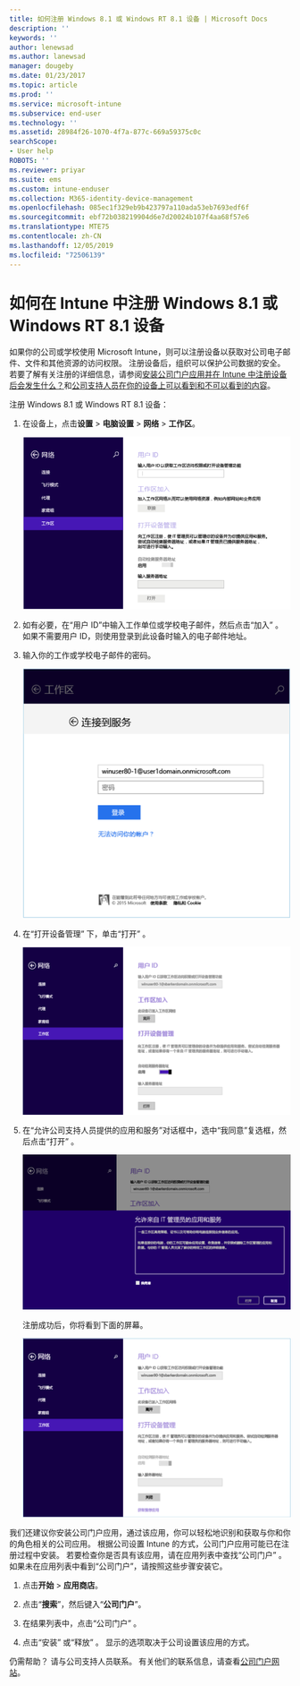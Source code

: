 ```yaml
---
title: 如何注册 Windows 8.1 或 Windows RT 8.1 设备 | Microsoft Docs
description: ''
keywords: ''
author: lenewsad
ms.author: lanewsad
manager: dougeby
ms.date: 01/23/2017
ms.topic: article
ms.prod: ''
ms.service: microsoft-intune
ms.subservice: end-user
ms.technology: ''
ms.assetid: 28984f26-1070-4f7a-877c-669a59375c0c
searchScope:
- User help
ROBOTS: ''
ms.reviewer: priyar
ms.suite: ems
ms.custom: intune-enduser
ms.collection: M365-identity-device-management
ms.openlocfilehash: 085ec1f329eb9b423797a110ada53eb7693edf6f
ms.sourcegitcommit: ebf72b038219904d6e7d20024b107f4aa68f57e6
ms.translationtype: MTE75
ms.contentlocale: zh-CN
ms.lasthandoff: 12/05/2019
ms.locfileid: "72506139"
---
```

# <a name="how-to-enroll-your-windows-81-or-windows-rt-81-device-in-intune"></a>如何在 Intune 中注册 Windows 8.1 或 Windows RT 8.1 设备  

如果你的公司或学校使用 Microsoft Intune，则可以注册设备以获取对公司电子邮件、文件和其他资源的访问权限。 注册设备后，组织可以保护公司数据的安全。 若要了解有关注册的详细信息，请参阅[安装公司门户应用并在 Intune 中注册设备后会发生什么？](what-happens-if-you-install-the-company-portal-app-and-enroll-your-device-in-intune-windows.md)和[公司支持人员在你的设备上可以看到和不可以看到的内容](what-info-can-your-company-see-when-you-enroll-your-device-in-intune.md)。  


注册 Windows 8.1 或 Windows RT 8.1 设备：  

1. 在设备上，点击**设置** &gt; **电脑设置** &gt; **网络** &gt; **工作区**。  

    ![nav-to-workplace](./media/W81-1-workplacejoin.png)  

2. 如有必要，在“用户 ID”中输入工作单位或学校电子邮件，然后点击“加入”  。 如果不需要用户 ID，则使用登录到此设备时输入的电子邮件地址。  

3. 输入你的工作或学校电子邮件的密码。  


    ![type-password](./media/W81-2-workplacesettings_signin.png)  

4. 在“打开设备管理”  下，单击“打开”  。  


    ![turn-on-device-management](./media/W81-3-dev-mgt-turn-on.png)  

5. 在“允许公司支持人员提供的应用和服务”对话框中，选中“我同意”复选框，然后点击“打开”    。  


    ![turn-on-allow-apps-services](./media/W81-4-agree-allow-apps-services.png)  

    注册成功后，你将看到下面的屏幕。  


    ![enrollment-complete](./media/W81-5-enrolled-done.png)

我们还建议你安装公司门户应用，通过该应用，你可以轻松地识别和获取与你和你的角色相关的公司应用。 根据公司设置 Intune 的方式，公司门户应用可能已在注册过程中安装。 若要检查你是否具有该应用，请在应用列表中查找“公司门户”  。 如果未在应用列表中看到“公司门户”，请按照这些步骤安装它。

1. 点击**开始** &gt; **应用商店**。  

2. 点击“**搜索**”，然后键入“**公司门户**”。  

3. 在结果列表中，点击“公司门户”  。  

4. 点击“安装”  或“释放”  。 显示的选项取决于公司设置该应用的方式。  

仍需帮助？ 请与公司支持人员联系。 有关他们的联系信息，请查看[公司门户网站](https://go.microsoft.com/fwlink/?linkid=2010980)。  
